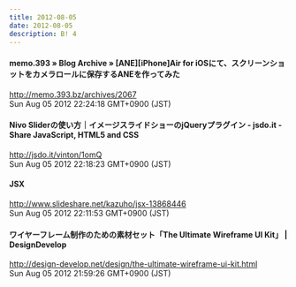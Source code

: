 ```yaml
---
title: 2012-08-05
date: 2012-08-05
description: B! 4
---
```


#### memo.393  » Blog Archive   » [ANE][iPhone]Air for iOSにて、スクリーンショットをカメラロールに保存するANEを作ってみた
http://memo.393.bz/archives/2067<br>
Sun Aug 05 2012 22:24:18 GMT+0900 (JST)<br>


#### Nivo Sliderの使い方｜イメージスライドショーのjQueryプラグイン - jsdo.it - Share JavaScript, HTML5 and CSS
http://jsdo.it/vinton/1omQ<br>
Sun Aug 05 2012 22:18:23 GMT+0900 (JST)<br>


#### JSX
http://www.slideshare.net/kazuho/jsx-13868446<br>
Sun Aug 05 2012 22:11:53 GMT+0900 (JST)<br>


#### ワイヤーフレーム制作のための素材セット「The Ultimate Wireframe UI Kit」 | DesignDevelop
http://design-develop.net/design/the-ultimate-wireframe-ui-kit.html<br>
Sun Aug 05 2012 21:59:26 GMT+0900 (JST)<br>


